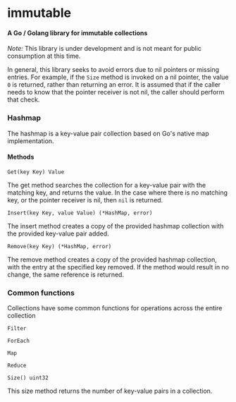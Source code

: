 # immutable
#### A Go / Golang library for immutable collections

_Note:_ This library is under development and is not meant for public consumption at this time.

In general, this library seeks to avoid errors due to nil pointers or missing entries.  For example, if the `Size` method is invoked on a nil pointer, the value `0` is returned, rather than returning an error.  It is assumed that if the caller needs to know that the pointer receiver is not nil, the caller should perform that check.

### Hashmap
The hashmap is a key-value pair collection based on Go's native map implementation.

#### Methods

`Get(key Key) Value`

The get method searches the collection for a key-value pair with the matching key, and returns the value.  In the case where there is no matching key, or the pointer receiver is nil, then `nil` is returned.

`Insert(key Key, value Value) (*HashMap, error)`

The insert method creates a copy of the provided hashmap collection with the provided key-value pair added.

`Remove(key Key) (*HashMap, error)`

The remove method creates a copy of the provided hashmap collection, with the entry at the specified key removed.  If the method would result in no change, the same reference is returned. 

### Common functions

Collections have some common functions for operations across the entire collection

`Filter`

`ForEach`

`Map`

`Reduce`

`Size() uint32`

This size method returns the number of key-value pairs in a collection.
